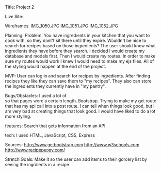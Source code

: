 Title: Project 2

Live Site:

Wireframes:
[IMG_1050.JPG](IMG_1050.JPG)
[IMG_1051.JPG](IMG_1051.JPG)
[IMG_1052.JPG](IMG_1052.JPG)

Planning: Problem: You have ingredients in your kitchen that you want to cook with, so they dont't sit there until they expire. Wouldn't be nice to search for recipes based on those ingredients? The user should know what ingredients they have before they search. I decided I would create my database and models first. Then I would create my routes. In order to make sure my routes would work I knew I would need to make my ejs files. All of the styling would happen at the end of the project.



MVP: User can log in and search for recipes by ingredients. After finding recipes they like they can save them to "my recipes". They also can store the ingredients they currently have in "my pantry". 

Bugs/Obstacles: I used a lot of <br> so that pages were a certain length. Bootstrap. Trying to make my get route that has my api call into a post route. I can tell when things look good, but I am very bad at creating things that look good. I would have liked to do a lot more styling.


features: Search that gets information from an API

tech: I used HTML, JavaScript, CSS, Express


Sources:
http://www.getbootstrap.com
http://www.w3schools.com
http://www.recipepuppy.com/

Stretch Goals: Make it so the user can add items to their gorcery list by seeing the ingrdients in a recipe
